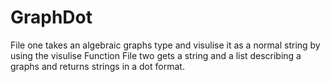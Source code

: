 # GraphDot
File one takes an algebraic graphs type and visulise it as a normal string by using the visulise Function
File two gets a string and a list describing a graphs and returns strings in a dot format.

